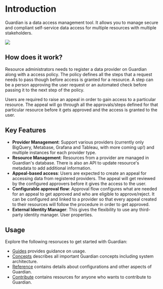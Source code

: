 # Introduction

Guardian is a data access management tool. It allows you to manage secure and compliant self-service data access for multiple resources with multiple stakeholders. 

![](.gitbook/assets/overview.svg)

## How does it work? 

Resource administrators needs to register a data provider on Guardian along with a access policy. The policy defines all the steps that a request needs to pass though before access is granted for a resource. A step can be a person approving the user request or an automated check before passing it to the next step of the policy.

Users are required to raise an appeal in order to gain access to a particular resource. The appeal will go through all the approvals/steps defined for that particular resource before it gets approved and the access is granted to the user.

## Key Features

* **Provider Management**: Support various providers \(currently only BigQuery, Metabase, Grafana and Tableau, with more coming up!\) and multiple instances for each provider type.
* **Resource Management**: Resources from a provider are managed in Guardian's database. There is also an API to update resource's metadata to add additional information.
* **Appeal-based access**: Users are expected to create an appeal for accessing data from registered providers. The appeal will get reviewed by the configured approvers before it gives the access to the user.
* **Configurable approval flow**: Approval flow configures what are needed for an appeal to get approved and who are eligible to approve/reject. It can be configured and linked to a provider so that every appeal created to their resources will follow the procedure in order to get approved.
* **External Identity Manager**: This gives the flexibility to use any third-party identity manager. User properties.

## Usage

Explore the following resoruces to get started with Guardian:

* [Guides](https://odpf.gitbook.io/guardian/guides/overview) provides guidance on usage.
* [Concepts](https://odpf.gitbook.io/guardian/concepts/architecture) describes all important Guardian concepts including system architecture.
* [Reference](https://odpf.gitbook.io/guardian/reference/overview) contains details about configurations and other aspects of Guardian.
* [Contribute](https://odpf.gitbook.io/guardian/contribute/contribution) contains resources for anyone who wants to contribute to Guardian.

